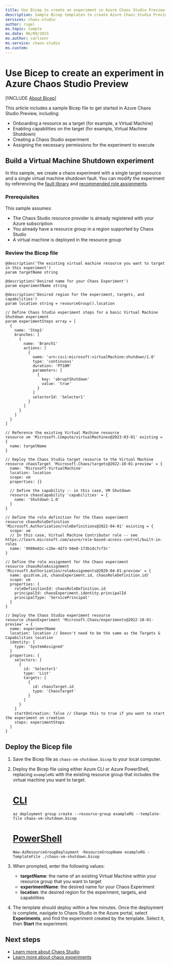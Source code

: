```yaml
---
title: Use Bicep to create an experiment in Azure Chaos Studio Preview
description: Sample Bicep templates to create Azure Chaos Studio Preview experiments.
services: chaos-studio
author: rsgel
ms.topic: sample
ms.date: 06/09/2023
ms.author: carlsonr
ms.service: chaos-studio
ms.custom: 
---
```


# Use Bicep to create an experiment in Azure Chaos Studio Preview
[!INCLUDE [About Bicep](../../includes/resource-manager-quickstart-bicep-introduction.md)]

This article includes a sample Bicep file to get started in Azure Chaos Studio Preview, including:

* Onboarding a resource as a target (for example, a Virtual Machine)
* Enabling capabilities on the target (for example, Virtual Machine Shutdown)
* Creating a Chaos Studio experiment
* Assigning the necessary permissions for the experiment to execute


## Build a Virtual Machine Shutdown experiment

In this sample, we create a chaos experiment with a single target resource and a single virtual machine shutdown fault. You can modify the experiment by referencing the [fault library](chaos-studio-fault-library.md) and [recommended role assignments](chaos-studio-fault-providers.md).

### Prerequisites

This sample assumes:
* The Chaos Studio resource provider is already registered with your Azure subscription
* You already have a resource group in a region supported by Chaos Studio
* A virtual machine is deployed in the resource group

### Review the Bicep file

```bicep
@description('The existing virtual machine resource you want to target in this experiment')
param targetName string

@description('Desired name for your Chaos Experiment')
param experimentName string

@description('Desired region for the experiment, targets, and capabilities')
param location string = resourceGroup().location

// Define Chaos Studio experiment steps for a basic Virtual Machine Shutdown experiment
param experimentSteps array = [
  {
    name: 'Step1'
    branches: [
      {
        name: 'Branch1'
        actions: [
          {
            name: 'urn:csci:microsoft:virtualMachine:shutdown/1.0'
            type: 'continuous'
            duration: 'PT10M'
            parameters: [
              {
                key: 'abruptShutdown'
                value: 'true'
              }
            ]
            selectorId: 'Selector1'
          }
        ]
      }
    ]
  }
]

// Reference the existing Virtual Machine resource
resource vm 'Microsoft.Compute/virtualMachines@2023-03-01' existing = {
  name: targetName
}

// Deploy the Chaos Studio target resource to the Virtual Machine
resource chaosTarget 'Microsoft.Chaos/targets@2022-10-01-preview' = {
  name: 'Microsoft-VirtualMachine'
  location: location
  scope: vm
  properties: {}

  // Define the capability -- in this case, VM Shutdown
  resource chaosCapability 'capabilities' = {
    name: 'Shutdown-1.0'
  }
}

// Define the role definition for the Chaos experiment
resource chaosRoleDefinition 'Microsoft.Authorization/roleDefinitions@2022-04-01' existing = {
  scope: vm
  // In this case, Virtual Machine Contributor role -- see https://learn.microsoft.com/azure/role-based-access-control/built-in-roles 
  name: '9980e02c-c2be-4d73-94e8-173b1dc7cf3c'
}

// Define the role assignment for the Chaos experiment
resource chaosRoleAssignment 'Microsoft.Authorization/roleAssignments@2020-04-01-preview' = {
  name: guid(vm.id, chaosExperiment.id, chaosRoleDefinition.id)
  scope: vm
  properties: {
    roleDefinitionId: chaosRoleDefinition.id
    principalId: chaosExperiment.identity.principalId
    principalType: 'ServicePrincipal'
  }
}

// Deploy the Chaos Studio experiment resource
resource chaosExperiment 'Microsoft.Chaos/experiments@2022-10-01-preview' = {
  name: experimentName
  location: location // Doesn't need to be the same as the Targets & Capabilities location
  identity: {
    type: 'SystemAssigned'
  }
  properties: {
    selectors: [
      {
        id: 'Selector1'
        type: 'List'
        targets: [
          {
            id: chaosTarget.id
            type: 'ChaosTarget'
          }
        ]
      }
    ]
    startOnCreation: false // Change this to true if you want to start the experiment on creation
    steps: experimentSteps
  }
}
```

## Deploy the Bicep file

1. Save the Bicep file as `chaos-vm-shutdown.bicep` to your local computer.
1. Deploy the Bicep file using either Azure CLI or Azure PowerShell, replacing `exampleRG` with the existing resource group that includes the virtual machine you want to target.

    # [CLI](#tab/CLI)

    ```azurecli
    az deployment group create --resource-group exampleRG --template-file chaos-vm-shutdown.bicep
    ```

    # [PowerShell](#tab/PowerShell)

    ```azurepowershell
    New-AzResourceGroupDeployment -ResourceGroupName exampleRG -TemplateFile ./chaos-vm-shutdown.bicep
    ```

1. When prompted, enter the following values:
    * **targetName**: the name of an existing Virtual Machine within your resource group that you want to target
    * **experimentName**: the desired name for your Chaos Experiment
    * **location**: the desired region for the experiment, targets, and capabilities
1. The template should deploy within a few minutes. Once the deployment is complete, navigate to Chaos Studio in the Azure portal, select **Experiments**, and find the experiment created by the template. Select it, then **Start** the experiment.

## Next steps

* [Learn more about Chaos Studio](chaos-studio-overview.md)
* [Learn more about chaos experiments](chaos-studio-chaos-experiments.md)
